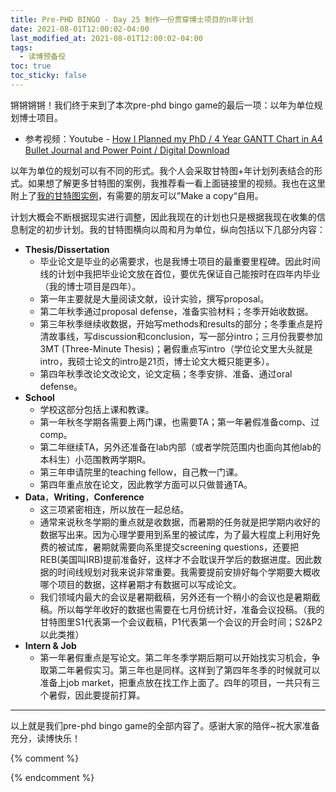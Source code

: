 ```yaml
---
title: Pre-PHD BINGO - Day 25 制作一份贯穿博士项目的n年计划
date: 2021-08-01T12:00:02-04:00
last_modified_at: 2021-08-01T12:00:02-04:00
tags:
  - 读博预备役
toc: true
toc_sticky: false
---
```


锵锵锵锵！我们终于来到了本次pre-phd bingo game的最后一项：以年为单位规划博士项目。

<!--more-->

- 参考视频：Youtube - [How I Planned my PhD / 4 Year GANTT Chart in A4 Bullet Journal and Power Point / Digital Download](https://youtu.be/I8UxsETqIMo)

以年为单位的规划可以有不同的形式。我个人会采取甘特图+年计划列表结合的形式。如果想了解更多甘特图的案例，我推荐看一看上面链接里的视频。我也在这里附上了[我的甘特图实例](https://docs.google.com/spreadsheets/d/1u6Y3xn0JkJF2O__da-Kxgd9aFGWSLCKYlRBJGb-F4GA/edit?usp=sharing)，有需要的朋友可以”Make a copy“自用。

计划大概会不断根据现实进行调整，因此我现在的计划也只是根据我现在收集的信息制定的初步计划。我的甘特图横向以周和月为单位，纵向包括以下几部分内容：

-   **Thesis/Dissertation**
    -   毕业论文是毕业的必需要求，也是我博士项目的最重要里程碑。因此时间线的计划中我把毕业论文放在首位，要优先保证自己能按时在四年内毕业（我的博士项目是四年）。
    -   第一年主要就是大量阅读文献，设计实验，撰写proposal。
    -   第二年秋季通过proposal defense，准备实验材料；冬季开始收数据。
    -   第三年秋季继续收数据，开始写methods和results的部分；冬季重点是捋清故事线，写discussion和conclusion，写一部分intro；三月份我要参加3MT (Three-Minute Thesis)；暑假重点写intro（学位论文里大头就是intro，我硕士论文的intro是21页，博士论文大概只能更多）。
    -   第四年秋季改论文改论文，论文定稿；冬季安排、准备、通过oral defense。
-   **School**
    -   学校这部分包括上课和教课。
    -   第一年秋冬学期各需要上两门课，也需要TA；第一年暑假准备comp、过comp。
    -   第二年继续TA，另外还准备在lab内部（或者学院范围内也面向其他lab的本科生）小范围教两学期R。
    -   第三年申请院里的teaching fellow，自己教一门课。
    -   第四年重点放在论文，因此教学方面可以只做普通TA。
-   **Data**，**Writing**，**Conference**
    -   这三项紧密相连，所以放在一起总结。
    -   通常来说秋冬学期的重点就是收数据，而暑期的任务就是把学期内收好的数据写出来。因为心理学要用到系里的被试库，为了最大程度上利用好免费的被试库，暑期就需要向系里提交screening questions，还要把REB(美国叫IRB)提前准备好，这样才不会耽误开学后的数据进度。因此数据的时间线规划对我来说非常重要。我需要提前安排好每个学期要大概收哪个项目的数据，这样暑期才有数据可以写成论文。
    -   我们领域内最大的会议是暑期截稿，另外还有一个稍小的会议也是暑期截稿。所以每学年收好的数据也需要在七月份统计好，准备会议投稿。（我的甘特图里S1代表第一个会议截稿，P1代表第一个会议的开会时间；S2&P2以此类推）
-   **Intern & Job**
    -   第一年暑假重点是写论文。第二年冬季学期后期可以开始找实习机会，争取第二年暑假实习。第三年也是同样。这样到了第四年冬季的时候就可以准备上job market，把重点放在找工作上面了。四年的项目，一共只有三个暑假，因此要提前打算。

---

以上就是我们pre-phd bingo game的全部内容了。感谢大家的陪伴~祝大家准备充分，读博快乐！

{% comment %}


{% endcomment %}